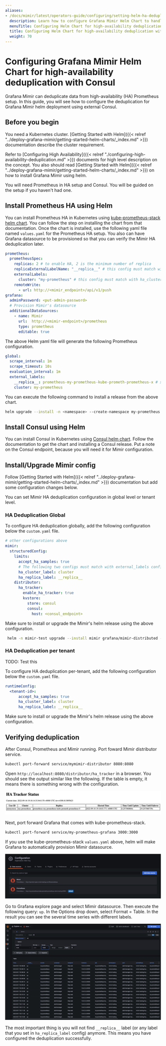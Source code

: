 ```yaml
---
aliases:
- /docs/mimir/latest/operators-guide/configuring/setting-helm-ha-deduplication-consul/
  description: Learn how to configure Grafana Mimir Helm Chart to handle HA Prometheus server deduplication with Consul.
  menuTitle: Configuring Helm Chart for high-availability deduplication with Consul
  title: Configuring Helm Chart for high-availability deduplication with Consul
  weight: 70
---
```


# Configuring Grafana Mimir Helm Chart for high-availability deduplication with Consul
Grafana Mimir can deduplicate data from high-availability (HA) Prometheus setup. In this guide, you will see how to configure
the deduplication for Grafana Mimir helm deployment using external Consul.

## Before you begin

You need a Kubernetes cluster. 
[Getting Started with Helm]({{< relref "../deploy-grafana-mimir/getting-started-helm-charts/_index.md" >}}) documentation
describe the cluster requirement.

Refer to [Configuring High Availability]({{< relref "./configuring-high-availability-deduplication.md" >}}) documents 
for high level description on the concept. You also should read 
[Getting Started with Helm]({{< relref "../deploy-grafana-mimir/getting-started-helm-charts/_index.md" >}}) on how
to install Grafana Mimir using helm.

You will need Prometheus in HA setup and Consul. You will be guided on the setup if you haven't had one.

## Install Prometheus HA using Helm

You can install Prometheus HA in Kubernetes using 
[kube-prometheus-stack helm chart](https://github.com/prometheus-community/helm-charts/tree/main/charts/kube-prometheus-stack). 
You can follow the step on installing the chart from that documentation. Once the chart is installed, use the 
following yaml file named `values.yaml` for the Prometheus HA setup. You also can have Grafana datasource
to be provisioned so that you can verify the Mimir HA deduplication later.

```yaml
prometheus:
  prometheusSpec:
    replicas: 2 # to enable HA, 2 is the minimum number of replica
    replicaExternalLabelName: "__replica__" # this config must match with ha_replica_label config in Mimir
    externalLabels:
      cluster: "my-prometheus" # this config must match with ha_cluster_label config in Mimir
    remoteWrite:
      - url: http://<mimir_endpoint>/api/v1/push
grafana:
  adminPassword: <put-admin-password>
  # Provision Mimir's datasource
  additionalDataSources:
    - name: Mimir
      url:  http://<mimir-endpoint>/prometheus
      type: prometheus
      editable: true
```

The above Helm yaml file will generate the following Prometheus configuration.

```yaml
global:
  scrape_interval: 1m
  scrape_timeout: 10s
  evaluation_interval: 1m
  external_labels:
    __replica__: prometheus-my-prometheus-kube-prometh-prometheus-x # x is the replica number
    cluster: my-prometheus
```

You can execute the following command to install a release from the above chart.

```bash
helm upgrade --install -n <namespace> --create-namespace my-prometheus prometheus-community/kube-prometheus-stack --values values.yml
```

## Install Consul using Helm

You can install Consul in Kubernetes using
[Consul helm chart](https://github.com/hashicorp/consul-k8s/tree/main/charts/consul). Follow the documentation to get 
the chart and installing a Consul release. Put a note on the Consul endpoint, because you will need it for Mimir 
configuration.

## Install/Upgrade Mimir config

Follow [Getting Started with Helm]({{< relref "../deploy-grafana-mimir/getting-started-helm-charts/_index.md" >}}) 
documentation but add some configuration changes below.

You can set Mimir HA deduplication configuration in global level or tenant level.

### HA Deduplication Global

To configure HA deduplication globally, add the following configuration below the `custom.yaml` file.

```yaml
# other configurations above
mimir:
  structuredConfig:
    limits:
      accept_ha_samples: true 
      # The following two configs must match with external_labels config in Prometheus
      ha_cluster_label: cluster
      ha_replica_label: __replica__
    distributor:   
      ha_tracker:
        enable_ha_tracker: true
        kvstore:
          store: consul
          consul:
            host: <consul_endpoint>
```

Make sure to install or upgrade the Mimir's helm release using the above configuration.

```bash
 helm -n mimir-test upgrade --install mimir grafana/mimir-distributed -f custom.yaml
```

### HA Deduplication per tenant
TODO: Test this

To configure HA deduplication per-tenant, add the following configuration below the `custom.yaml` file.

```yaml
runtimeConfig:
  <tenant-id>:
      accept_ha_samples: true
      ha_cluster_label: cluster
      ha_replica_label: __replica__
```

Make sure to install or upgrade the Mimir's helm release using the above configuration.

## Verifying deduplication

After Consul, Prometheus and Mimir running. Port foward Mimir distributor service.

```bash
kubectl port-forward service/mymimir-distributor 8080:8080
```

Open `http://localhost:8080/distributor/ha_tracker` in a browser. You should see the output similar like the following.
If the table is empty, it means there is something wrong with the configuration.

![HA Tracker Status](ha-tracker-status.png)

Next, port forward Grafana that comes with kube-prometheus-stack. 

```bash
kubectl port-forward service/my-prometheus-grafana 3000:3000
```

If you use the kube-prometheus-stack `values.yaml` above, helm will make Grafana to automatically provision Mimir 
datasource. 

![Mimir Datasource](mimir-datasource.png)

Go to Grafana explore page and select Mimir datasource. Then execute the following query: `up`. In the Options drop down,
select Format = Table. In the result you can see the several time series with different labels. 

![Verify Deduplication](verify-deduplication.png)

The most important thing is you will not find `__replica__` label (or any label that you set in `ha_replica_label` 
config) anymore. This means you have configured the deduplication successfully. 